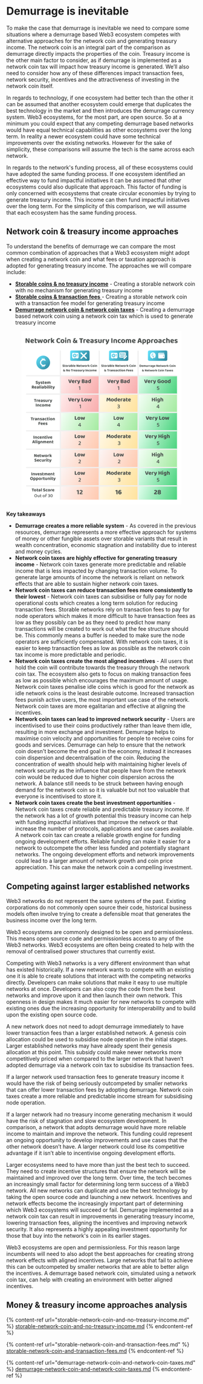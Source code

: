 # Demurrage is inevitable

To make the case that demurrage is inevitable we need to compare some situations where a demurrage based Web3 ecosystem competes with alternative approaches for the network coin and generating treasury income. The network coin is an integral part of the comparison as demurrage directly impacts the properties of the coin. Treasury income is the other main factor to consider, as if demurrage is implemented as a network coin tax will impact how treasury income is generated. We’ll also need to consider how any of these differences impact transaction fees, network security, incentives and the attractiveness of investing in the network coin itself.

In regards to technology, if one ecosystem had better tech than the other it can be assumed that another ecosystem could emerge that duplicates the best technology in the market and then introduces the demurrage currency system. Web3 ecosystems, for the most part, are open source. So at a minimum you could expect that any competing demurrage based networks would have equal technical capabilities as other ecosystems over the long term. In reality a newer ecosystem could have some technical improvements over the existing networks. However for the sake of simplicity, these comparisons will assume the tech is the same across each network.

In regards to the network's funding process, all of these ecosystems could have adopted the same funding process. If one ecosystem identified an effective way to fund impactful initiatives it can be assumed that other ecosystems could also duplicate that approach. This factor of funding is only concerned with ecosystems that create circular economies by trying to generate treasury income. This income can then fund impactful initiatives over the long term. For the simplicity of this comparison, we will assume that each ecosystem has the same funding process.



## Network coin & treasury income approaches

To understand the benefits of demurrage we can compare the most common combination of approaches that a Web3 ecosystem might adopt when creating a network coin and what fees or taxation approach is adopted for generating treasury income. The approaches we will compare include:

* [**Storable coins & no treasury income**](storable-network-coin-and-no-treasury-income.md) - Creating a storable network coin with no mechanism for generating treasury income
* [**Storable coins & transaction fees** ](storable-network-coin-and-transaction-fees.md)- Creating a storable network coin with a transaction fee model for generating treasury income
* [**Demurrage network coin & network coin taxes**](demurrage-network-coin-and-network-coin-taxes.md) - Creating a demurrage based network coin using a network coin tax which is used to generate treasury income

<figure><img src="../../.gitbook/assets/network-coin-treasury-income-approaches.png" alt=""><figcaption></figcaption></figure>



**Key takeaways**

* **Demurrage creates a more reliable system** - As covered in the previous resources, demurrage represents a more effective approach for systems of money or other fungible assets over storable variants that result in wealth concentration, economic stagnation and instability due to interest and money cycles.
* **Network coin taxes are highly effective for generating treasury income** - Network coin taxes generate more predictable and reliable income that is less impacted by changing transaction volume. To generate large amounts of income the network is reliant on network effects that are able to sustain higher network coin taxes.
* **Network coin taxes can reduce transaction fees more consistently to their lowest** - Network coin taxes can subsidise or fully pay for node operational costs which creates a long term solution for reducing transaction fees. Storable networks rely on transaction fees to pay for node operators which makes it more difficult to have transaction fees as low as they possibly can be as they need to predict how many transactions will be created to work out what the fee structure should be. This commonly means a buffer is needed to make sure the node operators are sufficiently compensated. With network coin taxes, it is easier to keep transaction fees as low as possible as the network coin tax income is more predictable and periodic.
* **Network coin taxes create the most aligned incentives** - All users that hold the coin will contribute towards the treasury through the network coin tax. The ecosystem also gets to focus on making transaction fees as low as possible which encourages the maximum amount of usage. Network coin taxes penalise idle coins which is good for the network as idle network coins is the least desirable outcome. Increased transaction fees punish active users, the most important use case of the network. Network coin taxes are more egalitarian and effective at aligning the incentives.
* **Network coin taxes can lead to improved network security** - Users are incentivised to use their coins productively rather than leave them idle, resulting in more exchange and investment. Demurrage helps to maximise coin velocity and opportunities for people to receive coins for goods and services. Demurrage can help to ensure that the network coin doesn't become the end goal in the economy, instead it increases coin dispersion and decentralisation of the coin. Reducing the concentration of wealth should help with maintaining higher levels of network security as the influence that people have from the network coin would be reduced due to higher coin dispersion across the network. A balance still needs to be struck between having enough demand for the network coin so it is valuable but not too valuable that everyone is incentivised to store it.
* **Network coin taxes create the best investment opportunities** - Network coin taxes create reliable and predictable treasury income. If the network has a lot of growth potential this treasury income can help with funding impactful initiatives that improve the network or that increase the number of protocols, applications and use cases available. A network coin tax can create a reliable growth engine for funding ongoing development efforts. Reliable funding can make it easier for a network to outcompete the other less funded and potentially stagnant networks. The ongoing development efforts and network improvements could lead to a larger amount of network growth and coin price appreciation. This can make the network coin a compelling investment.



## Competing against larger established networks

Web3 networks do not represent the same systems of the past. Existing corporations do not commonly open source their code, historical business models often involve trying to create a defensible moat that generates the business income over the long term.

Web3 ecosystems are commonly designed to be open and permissionless. This means open source code and permissionless access to any of the Web3 networks. Web3 ecosystems are often being created to help with the removal of centralised power structures that currently exist.

Competing with Web3 networks is a very different environment than what has existed historically. If a new network wants to compete with an existing one it is able to create solutions that interact with the competing networks directly. Developers can make solutions that make it easy to use multiple networks at once. Developers can also copy the code from the best networks and improve upon it and then launch their own network. This openness in design makes it much easier for new networks to compete with existing ones due the increasing opportunity for interoperability and to build upon the existing open source code.

A new network does not need to adopt demurrage immediately to have lower transaction fees than a larger established network. A genesis coin allocation could be used to subsidise node operation in the initial stages. Larger established networks may have already spent their genesis allocation at this point. This subsidy could make newer networks more competitively priced when compared to the larger network that haven’t adopted demurrage via a network coin tax to subsidise its transaction fees.

If a larger network used transaction fees to generate treasury income it would have the risk of being seriously outcompeted by smaller networks that can offer lower transaction fees by adopting demurrage. Network coin taxes create a more reliable and predictable income stream for subsidising node operation.

If a larger network had no treasury income generating mechanism it would have the risk of stagnation and slow ecosystem development. In comparison, a network that adopts demurrage would have more reliable income to maintain and improve the network. This funding could represent an ongoing opportunity to develop improvements and use cases that the other network doesn’t have. A larger network could lose its competitive advantage if it isn’t able to incentivise ongoing development efforts.

Larger ecosystems need to have more than just the best tech to succeed. They need to create incentive structures that ensure the network will be maintained and improved over the long term. Over time, the tech becomes an increasingly small factor for determining long term success of a Web3 network. All new networks can duplicate and use the best technology by taking the open source code and launching a new network. Incentives and network effects become the increasingly important part of determining which Web3 ecosystems will succeed or fail. Demurrage implemented as a network coin tax can result in improvements in generating treasury income, lowering transaction fees, aligning the incentives and improving network security. It also represents a highly appealing investment opportunity for those that buy into the network's coin in its earlier stages.

Web3 ecosystems are open and permissionless. For this reason large incumbents will need to also adopt the best approaches for creating strong network effects with aligned incentives. Large networks that fail to achieve this can be outcompeted by smaller networks that are able to better align the incentives. A demurrage based network coin, simulated using a network coin tax, can help with creating an environment with better aligned incentives.



## Money & treasury income approaches **analysis**

{% content-ref url="storable-network-coin-and-no-treasury-income.md" %}
[storable-network-coin-and-no-treasury-income.md](storable-network-coin-and-no-treasury-income.md)
{% endcontent-ref %}

{% content-ref url="storable-network-coin-and-transaction-fees.md" %}
[storable-network-coin-and-transaction-fees.md](storable-network-coin-and-transaction-fees.md)
{% endcontent-ref %}

{% content-ref url="demurrage-network-coin-and-network-coin-taxes.md" %}
[demurrage-network-coin-and-network-coin-taxes.md](demurrage-network-coin-and-network-coin-taxes.md)
{% endcontent-ref %}
